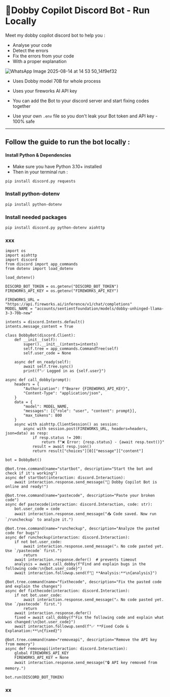 # 🧩Dobby Copilot Discord Bot - Run Locally
Meet my dobby copilot discord bot to help you :

* Analyse your code
* Detect the errors
* Fix the errors from your code
* With a proper explanation

![WhatsApp Image 2025-08-14 at 14 53 50_14f9ef32](https://github.com/user-attachments/assets/c5fdc7f4-d58c-4309-8249-9637c735af32)


* Uses Dobby model 70B for whole process
* Uses your fireworks AI API key

* You can add the Bot to your discord server and start fixing codes together
* Use your own `.env` file so you don't leak your Bot token and API key - 100% safe
---

## Follow the guide to run the bot locally :

#### Install Python & Dependencies
- Make sure you have Python 3.10+ installed
- Then in your terminal run :
```
pip install discord.py requests
```

### Install python-dotenv
```
pip install python-dotenv
```

### Install needed packages
```
pip install discord.py python-dotenv aiohttp
```

### xxx
```
import os
import aiohttp
import discord
from discord import app_commands
from dotenv import load_dotenv

load_dotenv()

DISCORD_BOT_TOKEN = os.getenv("DISCORD_BOT_TOKEN")
FIREWORKS_API_KEY = os.getenv("FIREWORKS_API_KEY")

FIREWORKS_URL = "https://api.fireworks.ai/inference/v1/chat/completions"
MODEL_NAME = "accounts/sentientfoundation/models/dobby-unhinged-llama-3-3-70b-new"

intents = discord.Intents.default()
intents.message_content = True

class DobbyBot(discord.Client):
    def __init__(self):
        super().__init__(intents=intents)
        self.tree = app_commands.CommandTree(self)
        self.user_code = None

    async def on_ready(self):
        await self.tree.sync()
        print(f"✅ Logged in as {self.user}")

async def call_dobby(prompt):
    headers = {
        "Authorization": f"Bearer {FIREWORKS_API_KEY}",
        "Content-Type": "application/json",
    }
    data = {
        "model": MODEL_NAME,
        "messages": [{"role": "user", "content": prompt}],
        "max_tokens": 800
    }
    async with aiohttp.ClientSession() as session:
        async with session.post(FIREWORKS_URL, headers=headers, json=data) as resp:
            if resp.status != 200:
                return f"❌ Error: {resp.status} - {await resp.text()}"
            result = await resp.json()
            return result["choices"][0]["message"]["content"]

bot = DobbyBot()

@bot.tree.command(name="startbot", description="Start the bot and check if it's working")
async def startbot(interaction: discord.Interaction):
    await interaction.response.send_message("🤖 Dobby Copilot Bot is online and ready!")

@bot.tree.command(name="pastecode", description="Paste your broken code")
async def pastecode(interaction: discord.Interaction, code: str):
    bot.user_code = code
    await interaction.response.send_message("📥 Code saved. Now run `/runcheckup` to analyze it.")

@bot.tree.command(name="runcheckup", description="Analyze the pasted code for bugs")
async def runcheckup(interaction: discord.Interaction):
    if not bot.user_code:
        await interaction.response.send_message("⚠️ No code pasted yet. Use `/pastecode` first.")
        return
    await interaction.response.defer()  # prevents timeout
    analysis = await call_dobby(f"Find and explain bugs in the following code:\n{bot.user_code}")
    await interaction.followup.send(f"📝 **Analysis:**\n{analysis}")

@bot.tree.command(name="fixthecode", description="Fix the pasted code and explain the changes")
async def fixthecode(interaction: discord.Interaction):
    if not bot.user_code:
        await interaction.response.send_message("⚠️ No code pasted yet. Use `/pastecode` first.")
        return
    await interaction.response.defer()
    fixed = await call_dobby(f"Fix the following code and explain what was changed:\n{bot.user_code}")
    await interaction.followup.send(f"✅ **Fixed Code & Explanation:**\n{fixed}")

@bot.tree.command(name="removeapi", description="Remove the API key from memory")
async def removeapi(interaction: discord.Interaction):
    global FIREWORKS_API_KEY
    FIREWORKS_API_KEY = None
    await interaction.response.send_message("🔒 API key removed from memory.")

bot.run(DISCORD_BOT_TOKEN)
```

### xx

